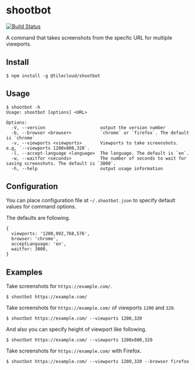 # shootbot

[![Build Status](https://travis-ci.org/tilecloud/shootbot.svg?branch=master)](https://travis-ci.org/tilecloud/shootbot)

A command that takes screenshots from the specfic URL for multiple viewports.

## Install

```
$ npm install -g @tilecloud/shootbot
```

## Usage

```
$ shootbot -h
Usage: shootbot [options] <URL>

Options:
  -V, --version                     output the version number
  -b, --browser <browser>           `chrome` or `firefox`. The default is `chrome`
  -v, --viewports <viewports>       Viewports to take screenshots. e.g, `--viewports 1200x800,320`.
  -l, --accept-language <language>  The language. The default is `en`.
  -w, --waitfor <seconds>           The number of seconds to wait for saving screenshots. The default is `3000`.
  -h, --help                        output usage information
```

## Configuration

You can place configuration file at `~/.shootbot.json` to specify default values for command options.

The defaults are following.

```
{
  viewports: '1200,992,768,576',
  browser: 'chrome',
  acceptLanguage: 'en',
  waitfor: 3000,
}
```

## Examples

Take screenshots for `https://example.com/`.

```
$ shootbot https://example.com/
```

Take screenshots for `https://example.com/` of viewports `1200` and `320`.

```
$ shootbot https://example.com/ --viewports 1200,320
```

And also you can specify height of viewport like following.

```
$ shootbot https://example.com/ --viewports 1200x800,320
```

Take screenshots for `https://example.com/` with Firefox.

```
$ shootbot https://example.com/ --viewports 1200,320 --browser firefox
```
